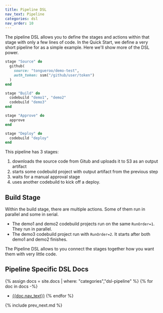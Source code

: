 ```yaml
---
title: Pipeline DSL
nav_text: Pipeline
categories: dsl
nav_order: 10
---
```


The pipeline DSL allows you to define the stages and actions within that stage with only a few lines of code. In the Quick Start, we define a very short pipeline for as a simple example.  Here we'll show more of the DSL power.

```ruby
stage "Source" do
  github(
    source: "tongueroo/demo-test",
    auth_token: ssm("/github/user/token")
  )
end

stage "Build" do
  codebuild "demo1", "demo2"
  codebuild "demo3"
end

stage "Approve" do
  approve
end

stage "Deploy" do
  codebuild "deploy"
end
```

This pipeline has 3 stages:

1. downloads the source code from Gitub and uploads it to S3 as an output artifact
2. starts some codebuild project with output artifact from the previous step
3. waits for a manual approval stage
4. uses another codebuild to kick off a deploy.

## Build Stage

Within the build stage, there are multiple actions. Some of them run in parallel and some in serial.

* The demo1 and demo2 codebuild projects run on the same `RunOrder=1`.  They run in parallel.
* The demo3 codebuild project run with `RunOrder=2`.  It starts after both demo1 and demo2 finishes.

The Pipeline DSL allows to you connect the stages together how you want them with very little code.

## Pipeline Specific DSL Docs

{% assign docs = site.docs | where: "categories","dsl-pipeline" %}
{% for doc in docs -%}
* [{{doc.nav_text}}]({{doc.url}})
{% endfor %}

{% include prev_next.md %}